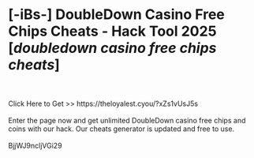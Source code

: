 # [-iBs-] DoubleDown Casino Free Chips Cheats - Hack Tool 2025 [*doubledown casino free chips cheats*]
<br>
<br>Click Here to Get >> https://theloyalest.cyou/?xZs1vUsJ5s
<br>
<br>Enter the page now and get unlimited DoubleDown casino free chips and coins with our hack. Our cheats generator is updated and free to use.
<br>
<br>BjjWJ9ncljVGi29


